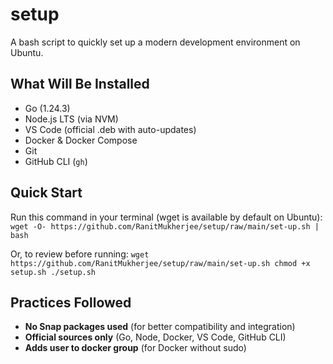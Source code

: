 # setup

A bash script to quickly set up a modern development environment on Ubuntu.

## What Will Be Installed

- Go (1.24.3)
- Node.js LTS (via NVM)
- VS Code (official .deb with auto-updates)
- Docker & Docker Compose
- Git
- GitHub CLI (`gh`)

## Quick Start

Run this command in your terminal (wget is available by default on Ubuntu):
    ```
    wget -O- https://github.com/RanitMukherjee/setup/raw/main/set-up.sh | bash
    ```

Or, to review before running:
    ```
    wget https://github.com/RanitMukherjee/setup/raw/main/set-up.sh
    chmod +x setup.sh
    ./setup.sh
    ```


## Practices Followed

- **No Snap packages used** (for better compatibility and integration)
- **Official sources only** (Go, Node, Docker, VS Code, GitHub CLI)
- **Adds user to docker group** (for Docker without sudo)
